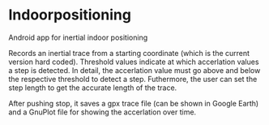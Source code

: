 Indoorpositioning
=================

Android app for inertial indoor positioning

Records an inertial trace from a starting coordinate (which is the current version hard coded).
Threshold values indicate at which accerlation values a step is detected.
In detail, the accerlation value must go above and below the respective threshold to detect a step.
Futhermore, the user can set the step length to get the accurate length of the trace.

After pushing stop, it saves a gpx trace file (can be shown in Google Earth) and a GnuPlot file for showing the accerlation over time.
